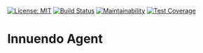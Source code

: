 [![License: MIT](https://img.shields.io/badge/License-MIT-blue.svg)](https://opensource.org/licenses/MIT)
[![Build Status](https://travis-ci.org/innuendoio/innuendo-agent-python.svg?branch=master)](https://travis-ci.org/innuendoio/innuendo-agent-python)
[![Maintainability](https://api.codeclimate.com/v1/badges/61c7090e2d644e109857/maintainability)](https://codeclimate.com/github/innuendoio/innuendo-agent-python/maintainability)
[![Test Coverage](https://api.codeclimate.com/v1/badges/61c7090e2d644e109857/test_coverage)](https://codeclimate.com/github/innuendoio/innuendo-agent-python/test_coverage)

# Innuendo Agent
